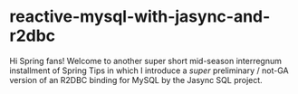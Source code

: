 # reactive-mysql-with-jasync-and-r2dbc
Hi Spring fans! Welcome to another super short mid-season interregnum installment of Spring Tips in which I introduce a *super* preliminary / not-GA version of an R2DBC binding for MySQL by the Jasync SQL project. 
